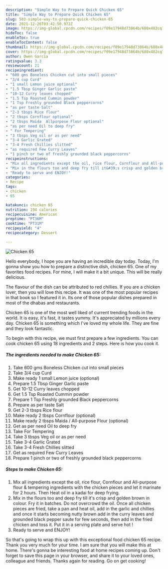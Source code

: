 ```yaml
---
description: "Simple Way to Prepare Quick Chicken 65"
title: "Simple Way to Prepare Quick Chicken 65"
slug: 503-simple-way-to-prepare-quick-chicken-65
date: 2021-12-26T03:42:50.972Z
image: https://img-global.cpcdn.com/recipes/f09e17948d73864b/680x482cq70/chicken-65-recipe-main-photo.jpg
hideToc: false
enableToc: true
enableTocContent: false
thumbnail: https://img-global.cpcdn.com/recipes/f09e17948d73864b/680x482cq70/chicken-65-recipe-main-photo.jpg
cover: https://img-global.cpcdn.com/recipes/f09e17948d73864b/680x482cq70/chicken-65-recipe-main-photo.jpg
author: Owen Garcia
ratingvalue: 3.3
reviewcount: 21
recipeingredient:
- "600 gms Boneless Chicken cut into small pieces"
- "3/4 cup Curd"
- "1 small Lemon juice optional"
- "1.5 Tbsp Ginger Garlic paste"
- "10-12 Curry leaves chopped"
- "1.5 Tsp Roasted Cummin powder"
- "1 Tsp Freshly grounded Black peppercorns"
- "as per taste Salt"
- "2-3 tbsps Rice flour"
- "2 tbsps Cornflour optional"
- "2 tbsps Maida  Allpurpose Flour optional"
- "as per need Oil to deep fry"
- " For Tempering"
- "3 tbsps Veg oil or as per need"
- "3-4 Garlic Grated"
- "3-4 Fresh Chillies slitted"
- "as required Few Curry Leaves"
- "1 pinch or two of freshly grounded black peppercorns"
recipeinstructions:
- "Mix all ingredients except the oil, rice flour, Cornflour and All-purpose flour &amp; tempering ingredients with the chicken pieces and let it marinate for 2 hours. Then Heat oil in a kadai for deep frying."
- "Mix in the flours too and deep fry till it&#39;s crisp and golden brown in colour. Fry it in batches. Do not overcrowd the oil. Once all chicken pieces are fried, take a pan and heat oil, add in the garlic and chillies and once it starts becoming nutty brown add in the curry leaves and grounded black pepper saute for few seconds, then add in the fried chicken and toss it. Put it in a serving plate and serve hot !"
- "Ready to serve and ENJOY!"
categories:
- Recipe
tags:
- chicken
- 65

katakunci: chicken 65 
nutrition: 194 calories
recipecuisine: American
preptime: "PT36M"
cooktime: "PT31M"
recipeyield: "4"
recipecategory: Dessert

---
```



![Chicken 65](https://img-global.cpcdn.com/recipes/f09e17948d73864b/680x482cq70/chicken-65-recipe-main-photo.jpg)

Hello everybody, I hope you are having an incredible day today. Today, I'm gonna show you how to prepare a distinctive dish, chicken 65. One of my favorites food recipes. For mine, I will make it a bit unique. This will be really delicious.

The flavour of the dish can be attributed to red chillies. If you are a chicken lover, then you will love this recipe. It was one of the most popular recipes in that book so I featured it in. Its one of those popular dishes prepared in most of the dhabas and restaurants.

Chicken 65 is one of the most well liked of current trending foods in the world. It is easy, it's fast, it tastes yummy. It's appreciated by millions every day. Chicken 65 is something which I've loved my whole life. They are fine and they look fantastic.


To begin with this recipe, we must first prepare a few ingredients. You can cook chicken 65 using 18 ingredients and 2 steps. Here is how you cook it.

<!--inarticleads1-->

##### The ingredients needed to make Chicken 65:

1. Take 600 gms Boneless Chicken cut into small pieces
1. Take 3/4 cup Curd
1. Make ready 1 small Lemon juice (optional)
1. Prepare 1.5 Tbsp Ginger Garlic paste
1. Get 10-12 Curry leaves chopped
1. Get 1.5 Tsp Roasted Cummin powder
1. Prepare 1 Tsp Freshly grounded Black peppercorns
1. Prepare as per taste Salt
1. Get 2-3 tbsps Rice flour
1. Make ready 2 tbsps Cornflour (optional)
1. Make ready 2 tbsps Maida / All-purpose Flour (optional)
1. Get as per need Oil to deep fry
1. Take  For Tempering
1. Take 3 tbsps Veg oil or as per need
1. Take 3-4 Garlic Grated
1. Take 3-4 Fresh Chillies slitted
1. Get as required Few Curry Leaves
1. Prepare 1 pinch or two of freshly grounded black peppercorns




<!--inarticleads2-->

##### Steps to make Chicken 65:

1. Mix all ingredients except the oil, rice flour, Cornflour and All-purpose flour &amp; tempering ingredients with the chicken pieces and let it marinate for 2 hours. Then Heat oil in a kadai for deep frying.
1. Mix in the flours too and deep fry till it&#39;s crisp and golden brown in colour. Fry it in batches. Do not overcrowd the oil. Once all chicken pieces are fried, take a pan and heat oil, add in the garlic and chillies and once it starts becoming nutty brown add in the curry leaves and grounded black pepper saute for few seconds, then add in the fried chicken and toss it. Put it in a serving plate and serve hot !
1. Ready to serve and ENJOY!



So that's going to wrap this up with this exceptional food chicken 65 recipe. Thank you very much for your time. I am sure that you will make this at home. There's gonna be interesting food at home recipes coming up. Don't forget to save this page in your browser, and share it to your loved ones, colleague and friends. Thanks again for reading. Go on get cooking!
